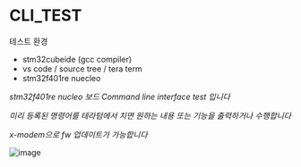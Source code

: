 # CLI_TEST

테스트 환경

- stm32cubeide (gcc compiler)  
- vs code / source tree / tera term
- stm32f401re nuecleo


*stm32f401re nucleo 보드 Command line interface test 입니다*

*미리 등록된 명령어를 테라텀에서 치면 원하는 내용 또는 기능을 출력하거나 수행합니다*

*x-modem으로 fw 업데이트가 가능합니다*


![image](https://github.com/KpuFish/CLI_TEST/assets/43401975/75db525a-5315-40e7-8bc4-7220d440d92c)
